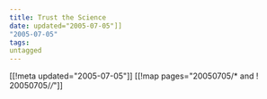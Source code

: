 ```yaml
---
title: Trust the Science
date: updated="2005-07-05"]]
"2005-07-05"
tags:
untagged
---
```

[[!meta updated="2005-07-05"]]
[[!map pages="20050705/* and ! 20050705/*/*"]]

